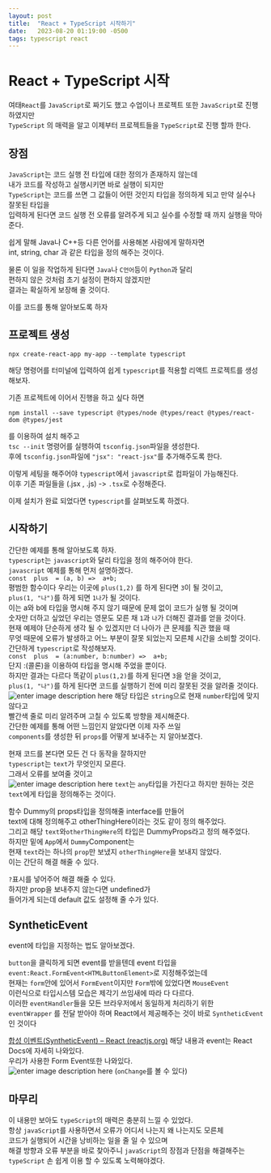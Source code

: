 ```yaml
---
layout: post
title:  "React + TypeScript 시작하기"
date:   2023-08-20 01:19:00 -0500
tags: typescript react
---
```

 
# React + TypeScript 시작

여태`React`를 `JavaScript`로 짜기도 했고 수업이나 프로젝트 또한 `JavaScript`로 진행하였지만<br/>
`TypeScript` 의 매력을 알고 이제부터 프로젝트들을 `TypeScript`로 진행 할까 한다. 


## 장점

`JavaScript`는 코드 실행 전 타입에 대한 정의가 존재하지 않는데<br/>
내가 코드를 작성하고 실행시키면 바로 실행이 되지만<br/>
`TypeScript`는 코드를 쓰면 그 값들이 어떤 것인지 타입을 정의하게 되고 만약 실수나 잘못된 타입을 <br/>
입력하게 된다면 코드 실행 전 오류를 알려주게 되고 실수를 수정할 때 까지 실행을 막아준다.<br/>

쉽게 말해 Java나 C++등 다른 언어를 사용해본 사람에게 말하자면<br/>
int, string, char 과 같은 타입을 정의 해주는 것이다.<br/>

물론 이 일을 작업하게 된다면  `Java`나 `C언어`등이 `Python`과 달리 <br/>
편하지 않은 것처럼 초기 설정이 편하지 않겠지만 <br/>
결과는 확실하게 보장해 줄 것이다.

이를 코드를 통해 알아보도록 하자

## 프로젝트 생성
```
npx create-react-app my-app --template typescript
```

해당 명령어를 터미널에 입력하여 쉽게 `typescript`를 적용할 리액트 프로젝트를 생성해보자.

기존 프로젝트에 이어서 진행을 하고 싶다 하면 
```
npm install --save typescript @types/node @types/react @types/react-dom @types/jest
```
를 이용하여 설치 해주고<br/>
`tsc --init` 명령어를 실행하여 `tsconfig.json`파일을 생성한다.<br/>
후에 `tsconfig.json`파일에 `"jsx": "react-jsx"`를 추가해주도록 한다.<br/>

이렇게 세팅을 해주어야 `typescript`에서 `javascript`로 컴파일이 가능해진다.<br/>
이후 기존 파일들을 (.jsx , .js) -> `.tsx`로 수정해준다.<br/>

이제 설치가 완료 되었다면 `typescript`를 살펴보도록 하겠다.<br/>


## 시작하기

간단한 예제를 통해 알아보도록 하자.<br/>
`typescript`는 `javascript`와 달리 타입을 정의 해주어야 한다.<br/>
`javascript` 예제를 통해 먼저 설명하겠다.<br/>
`const  plus  = (a, b) =>  a+b; `<br/>
평범한 함수이다 우리는 이곳에 `plus(1,2)` 를 하게 된다면 `3`이 될 것이고,<br/>
`plus(1, "나")`를 하게 되면 `1나`가 될 것이다.<br/>
이는 a와 b에 타입을 명시해 주지 않기 때문에 문제 없이 코드가 실행 될 것이며 <br/>
숫자만 더하고 싶었던 우리는 영문도 모른 채 `1`과 `나`가 더해진 결과를 얻을 것이다.<br/>
현재 예제야 단순하게 생각 될 수 있겠지만 더 나아가 큰 문제를 직관 했을 때 <br/>
무엇 때문에 오류가 발생하고 어느 부분이 잘못 되었는지 모른체 시간을 소비할 것이다.<br/>
간단하게 `typescript`로 작성해보자.<br/>
`const  plus  = (a:number, b:number) =>  a+b; `<br/>
단지 :(콜론)을 이용하여 타입을 명시해 주었을 뿐이다.<br/>
하지만 결과는 다르다 똑같이 `plus(1,2)`를 하게 된다면 `3`을 얻을 것이고,<br/>
`plus(1, "나")`를 하게 된다면 코드를 실행하기 전에 미리 잘못된 것을 알려줄 것이다.<br>
![enter image description here](https://i.ibb.co/hKTB7jj/2023-08-20-171123.png)
해당 타입은 `string`으로 현재 `number`타입에 맞지 않다고 <br/>
빨간색 줄로 미리 알려주며 고칠 수 있도록 방향을 제시해준다.<br/>
간단한 예제를 통해 어떤 느낌인지 알았다면 이제 자주 쓰일 <br/>
`components`를 생성한 뒤 `props`를 어떻게 보내주는 지 알아보겠다.<br/>

<script src="https://gist.github.com/Flen-E/396a4a52b2e83a739161c52e14ad686a.js"></script>
현재 코드를 본다면 모든 건 다 동작을 잘하지만 <br/>
`typescript`는 `text`가 무엇인지 모른다.<br/>
그래서 오류를 보여줄 것이고<br/>
![enter image description here](https://i.ibb.co/124G9RZ/2023-08-20-171653.png)
`text`는 `any`타입을 가진다고 하지만 원하는 것은 `text`에게 타입을 정의해주는 것이다.<br/>
<script src="https://gist.github.com/Flen-E/7e0989b967474d45979df7df09b424a2.js"></script>
함수 Dummy의 props타입을 정의해줄 interface를 만들어 <br/>
text에 대해 정의해주고 otherThingHere이라는 것도 같이 정의 해주었다.<br/>
그리고 해당 `text`와`otherThingHere`의 타입은 DummyProps라고 정의 해주었다.<br/>
하지만 밑에 `App`에서 `Dummy`Component는 <br/>
현재 `text`라는 하나의 `prop`만 보냈지 `otherThingHere`을 보내지 않았다.<br/>
이는 간단히 해결 해줄 수 있다.<br/>
<script src="https://gist.github.com/Flen-E/7974c20272c6f3375a246d74e29f59ee.js"></script>
`?`표시를 넣어주어 해결 해줄 수 있다.<br/>
하지만 prop을 보내주지 않는다면 undefined가 <br/>
들어가게 되는데 default 값도 설정해 줄 수가 있다.<br/>
<script src="https://gist.github.com/Flen-E/0c9b72ec238e7e5b19525d1263ef8a1b.js"></script>

## SyntheticEvent

event에 타입을 지정하는 법도 알아보겠다.

<script src="https://gist.github.com/Flen-E/c4fdbce3b5a0bc8f9f83049841ab1e54.js"></script>

`button`을 클릭하게 되면 event를 받을텐데 event 타입을 <br/>
`event:React.FormEvent<HTMLButtonElement>`로 지정해주었는데 <br/>
현재는 `form`안에 있어서 `FormEvent`이지만 `Form`밖에 있었다면 `MouseEvent` <br/>
이런식으로 타입시스템 모습은 제각기 쓰임새에 따라 다 다르다.<br/>
이러한 `eventHandler`들을 모든 브라우저에서 동일하게 처리하기 위한 <br/>
`eventWrapper` 를 전달 받아야 하며 React에서 제공해주는 것이 바로 `SyntheticEvent`인 것이다

[합성 이벤트(SyntheticEvent) – React (reactjs.org)](https://ko.legacy.reactjs.org/docs/events.html#gatsby-focus-wrapper)
해당 내용과 event는 React Docs에 자세히 나와있다.<br/>
우리가 사용한 Form Event또한 나와있다.<br/>
![enter image description here](https://i.ibb.co/JsLSzQz/2023-08-20-175305.png)
(`onChange`를 볼 수 있다)

## 마무리
이 내용만 보아도 `typeScript`의 매력은 충분히 느낄 수 있었다.<br/>
항상 `javaScript`를 사용하면서 오류가 어디서 나는지 왜 나는지도 모른체 <br/>
코드가 실행되어 시간을 낭비하는 일을 줄 일 수 있으며 <br/>
해결 방향과 오류 부분을 바로 찾아주니 `javaScript`의 장점과 단점을 해결해주는 <br/>
`typeScript` 손 쉽게 이용 할 수 있도록 노력해야겠다.

